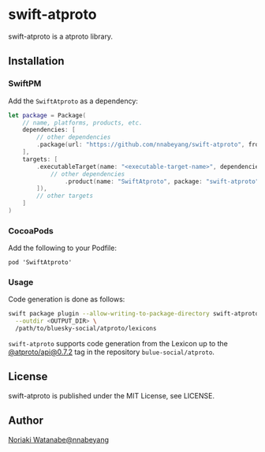 # swift-atproto

swift-atproto is a atproto library.

## Installation

### SwiftPM

Add the `SwiftAtproto` as a dependency:

```swift
let package = Package(
    // name, platforms, products, etc.
    dependencies: [
        // other dependencies
        .package(url: "https://github.com/nnabeyang/swift-atproto", from: "0.5.0"),
    ],
    targets: [
        .executableTarget(name: "<executable-target-name>", dependencies: [
            // other dependencies
                .product(name: "SwiftAtproto", package: "swift-atproto"),
        ]),
        // other targets
    ]
)
```

### CocoaPods

Add the following to your Podfile:

```terminal
pod 'SwiftAtproto'
```

### Usage

Code generation is done as follows:
```bash
swift package plugin --allow-writing-to-package-directory swift-atproto \
  --outdir <OUTPUT_DIR> \
  /path/to/bluesky-social/atproto/lexicons
```

`swift-atproto` supports code generation from the Lexicon up to the [@atproto/api@0.7.2](https://github.com/bluesky-social/atproto/pull/1946) tag in the repository `bulue-social/atproto`.

## License

swift-atproto is published under the MIT License, see LICENSE.

## Author
[Noriaki Watanabe@nnabeyang](https://bsky.app/profile/nnabeyang.bsky.social)
